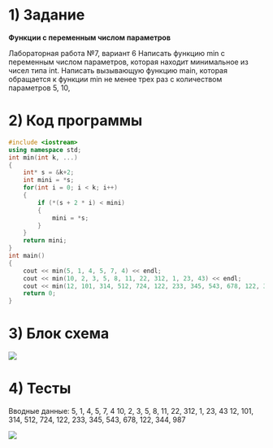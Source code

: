 # 1) Задание
**Функции с переменным числом параметров** 

Лабораторная работа №7, вариант 6
Написать функцию min с переменным числом параметров,
которая находит минимальное из чисел типа int. Написать
вызывающую функцию main, которая обращается к функции
min не менее трех раз с количеством параметров 5, 10,

# 2) Код программы

```cpp
#include <iostream>
using namespace std;
int min(int k, ...)
{
	int* s = &k+2;
	int mini = *s;
	for(int i = 0; i < k; i++)
	{
		if (*(s + 2 * i) < mini)
		{
			mini = *s;
		}
	}
	return mini;
}
int main()
{
	cout << min(5, 1, 4, 5, 7, 4) << endl;
	cout << min(10, 2, 3, 5, 8, 11, 22, 312, 1, 23, 43) << endl;
	cout << min(12, 101, 314, 512, 724, 122, 233, 345, 543, 678, 122, 344, 987) << endl;
	return 0;
}
```

# 3) Блок схема
<image src ="lab4ss.drawio.png">

# 4) Тесты

Вводные данные:
5, 1, 4, 5, 7, 4
10, 2, 3, 5, 8, 11, 22, 312, 1, 23, 43
12, 101, 314, 512, 724, 122, 233, 345, 543, 678, 122, 344, 987


<image src ="lab7.2_test1.png">


